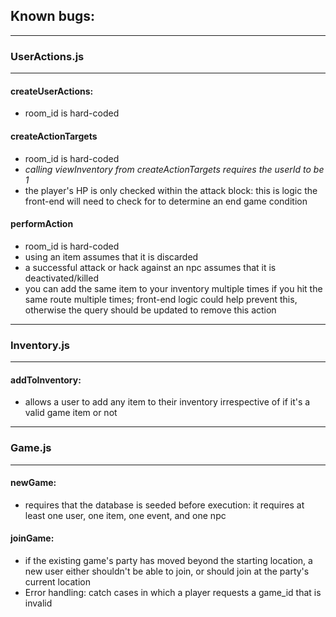 ## Known bugs:

---
### UserActions.js
---

#### createUserActions:

* room_id is hard-coded

#### createActionTargets

* room_id is hard-coded
* *calling viewInventory from createActionTargets requires the userId to be 1*
* the player's HP is only checked within the attack block: this is logic the front-end will need to check for to determine an end game condition

#### performAction

* room_id is hard-coded
* using an item assumes that it is discarded
* a successful attack or hack against an npc assumes that it is deactivated/killed
* you can add the same item to your inventory multiple times if you hit the same route multiple times; front-end logic could help prevent this, otherwise the query should be updated to remove this action

---
### Inventory.js
---

#### addToInventory:

* allows a user to add any item to their inventory irrespective of if it's a valid game item or not

---
### Game.js
---

#### newGame:

* requires that the database is seeded before execution: it requires at least one user, one item, one event, and one npc


#### joinGame:

* if the existing game's party has moved beyond the starting location, a new user either shouldn't be able to join, or should join at the party's current location
* Error handling: catch cases in which a player requests a game_id that is invalid